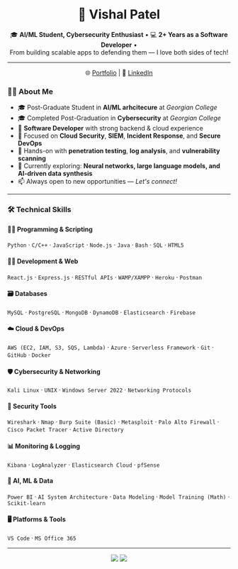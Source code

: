 <!-- GitHub Profile README for Vishal Patel -->
<h1 align="center">🚀 Vishal Patel</h1>

<p align="center">
  🎓 <strong>AI/ML Student, Cybersecurity Enthusiast</strong> • 💻 <strong>2+ Years as a Software Developer</strong> •<br>
  From building scalable apps to defending them — I love both sides of tech!
</p>

---
<p align="center">
  🌐 <a href="https://vishalp99.github.io/vishalpatel/">Portfolio</a> | 💼 <a href="https://www.linkedin.com/in/vishal-patel99/">LinkedIn</a>
</p>

### 🧑‍💻 About Me
- 🎓 Post-Graduate Student in **AI/ML arhcitecure** at *Georgian College*
- 🎓 Completed Post-Graduation in **Cybersecurity** at *Georgian College*
- 💼 **Software Developer** with strong backend & cloud experience
- 🔐 Focused on **Cloud Security**, **SIEM**, **Incident Response**, and **Secure DevOps**
- 🧪 Hands-on with **penetration testing**, **log analysis**, and **vulnerability scanning**
- 🌱 Currently exploring: **Neural networks, large language models, and AI-driven data synthesis**
- 📫 Always open to new opportunities — *Let's connect!*

---

### 🛠️ Technical Skills

#### 👨‍💻 Programming & Scripting  
`Python` · `C/C++` · `JavaScript` · `Node.js` · `Java` · `Bash` · `SQL` · `HTML5`

#### 🧑‍🔧 Development & Web  
`React.js` · `Express.js` · `RESTful APIs` · `WAMP/XAMPP` · `Heroku` · `Postman`

#### 🗃️ Databases  
`MySQL` · `PostgreSQL` · `MongoDB` · `DynamoDB` · `Elasticsearch` · `Firebase`

#### ☁️ Cloud & DevOps  
`AWS (EC2, IAM, S3, SQS, Lambda)` · `Azure` · `Serverless Framework` · `Git` · `GitHub` · `Docker`

#### 🛡️ Cybersecurity & Networking  
`Kali Linux` · `UNIX` · `Windows Server 2022` · `Networking Protocols`

#### 🧪 Security Tools  
`Wireshark` · `Nmap` · `Burp Suite (Basic)` · `Metasploit` · `Palo Alto Firewall` · `Cisco Packet Tracer` · `Active Directory`

#### 📊 Monitoring & Logging  
`Kibana` · `LogAnalyzer` · `Elasticsearch Cloud` · `pfSense`

#### 🤖 AI, ML & Data  
`Power BI` · `AI System Architecture` · `Data Modeling` · `Model Training (Math)` · `Scikit-learn`

#### 🖥️ Platforms & Tools  
`VS Code` · `MS Office 365`

---

<p align="center">
  <img src="https://github-readme-stats.vercel.app/api?username=vishalp99&show_icons=true&theme=github_dark" />
  <img src="https://github-readme-streak-stats.herokuapp.com/?user=vishalp99&theme=dark" />
</p>
